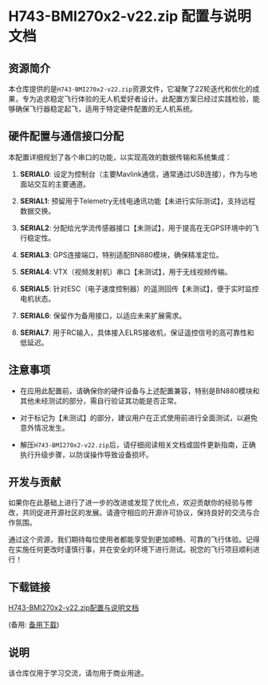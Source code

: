 # H743-BMI270x2-v22.zip 配置与说明文档

## 资源简介

本仓库提供的是`H743-BMI270x2-v22.zip`资源文件，它凝聚了22轮迭代和优化的成果，专为追求稳定飞行体验的无人机爱好者设计。此配置方案已经过实践检验，能够确保飞行器稳定起飞，适用于特定硬件配置的无人机系统。

## 硬件配置与通信接口分配

本配置详细规划了各个串口的功能，以实现高效的数据传输和系统集成：

1. **SERIAL0**: 设定为控制台（主要Mavlink通信，通常通过USB连接），作为与地面站交互的主要通道。
   
2. **SERIAL1**: 预留用于Telemetry无线电通讯功能【未进行实际测试】，支持远程数据交换。
   
3. **SERIAL2**: 分配给光学流传感器接口【未测试】，用于提高在无GPS环境中的飞行稳定性。
   
4. **SERIAL3**: GPS连接端口，特别适配BN880模块，确保精准定位。
   
5. **SERIAL4**: VTX（视频发射机）串口【未测试】，用于无线视频传输。
   
6. **SERIAL5**: 针对ESC（电子速度控制器）的遥测回传【未测试】，便于实时监控电机状态。
   
7. **SERIAL6**: 保留作为备用接口，以适应未来扩展需求。
   
8. **SERIAL7**: 用于RC输入，具体接入ELRS接收机，保证遥控信号的高可靠性和低延迟。

## 注意事项

- 在应用此配置前，请确保你的硬件设备与上述配置兼容，特别是BN880模块和其他未经测试的部分，需自行验证其功能是否正常。
  
- 对于标记为【未测试】的部分，建议用户在正式使用前进行全面测试，以避免意外情况发生。

- 解压`H743-BMI270x2-v22.zip`后，请仔细阅读相关文档或固件更新指南，正确执行升级步骤，以防误操作导致设备损坏。

## 开发与贡献

如果你在此基础上进行了进一步的改进或发现了优化点，欢迎贡献你的经验与修改，共同促进开源社区的发展。请遵守相应的开源许可协议，保持良好的交流与合作氛围。

通过这个资源，我们期待每位使用者都能享受到更加顺畅、可靠的飞行体验。记得在实施任何更改时谨慎行事，并在安全的环境下进行测试。祝您的飞行项目顺利进行！

## 下载链接
[H743-BMI270x2-v22.zip配置与说明文档](https://pan.quark.cn/s/28e57573c1cc) 

(备用: [备用下载](https://pan.baidu.com/s/1ZMnHqNb4LqXc3gjwTmd5zg?pwd=1234))

## 说明

该仓库仅用于学习交流，请勿用于商业用途。
